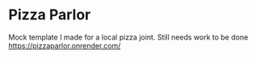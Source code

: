 
# Pizza Parlor 

Mock template I made for a local pizza joint. 
Still needs work to be done
https://pizzaparlor.onrender.com/

